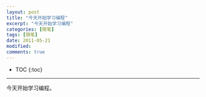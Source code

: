 ```yaml
---
layout: post
title: "今天开始学习编程"
excerpt: "今天开始学习编程"
categories: [随笔]
tags: [随笔]
date: 2011-05-21 
modified: 
comments: true
---
```


* TOC
{:toc}
---

今天开始学习编程。

